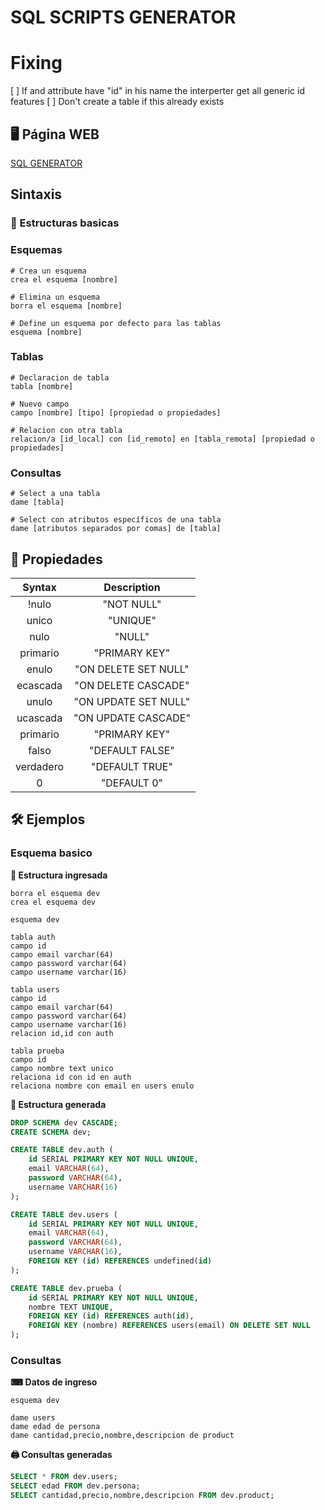 # SQL SCRIPTS GENERATOR

# Fixing

[ ] If and attribute have "id" in his name the interperter get all generic id features
[ ] Don't create a table if this already exists

## 🖥 Página WEB

[SQL GENERATOR](https://geaglts.github.io/sql-generator/)

## Sintaxis

### 🚀 Estructuras basicas

### Esquemas

```
# Crea un esquema
crea el esquema [nombre]

# Elimina un esquema
borra el esquema [nombre]

# Define un esquema por defecto para las tablas
esquema [nombre]
```

### Tablas

```
# Declaracion de tabla
tabla [nombre]

# Nuevo campo
campo [nombre] [tipo] [propiedad o propiedades]

# Relacion con otra tabla
relacion/a [id_local] con [id_remoto] en [tabla_remota] [propiedad o propiedades]
```

### Consultas

```
# Select a una tabla
dame [tabla]

# Select con atributos específicos de una tabla
dame [atributos separados por comas] de [tabla]
```

## 🧷 Propiedades

|  Syntax   |     Description      |
| :-------: | :------------------: |
|   !nulo   |      "NOT NULL"      |
|   unico   |       "UNIQUE"       |
|   nulo    |        "NULL"        |
| primario  |    "PRIMARY KEY"     |
|   enulo   | "ON DELETE SET NULL" |
| ecascada  | "ON DELETE CASCADE"  |
|   unulo   | "ON UPDATE SET NULL" |
| ucascada  | "ON UPDATE CASCADE"  |
| primario  |    "PRIMARY KEY"     |
|   falso   |   "DEFAULT FALSE"    |
| verdadero |    "DEFAULT TRUE"    |
|     0     |     "DEFAULT 0"      |

## 🛠 Ejemplos

### Esquema basico

**🍇 Estructura ingresada**

```
borra el esquema dev
crea el esquema dev

esquema dev

tabla auth
campo id
campo email varchar(64)
campo password varchar(64)
campo username varchar(16)

tabla users
campo id
campo email varchar(64)
campo password varchar(64)
campo username varchar(16)
relacion id,id con auth

tabla prueba
campo id
campo nombre text unico
relaciona id con id en auth
relaciona nombre con email en users enulo
```

**🍷 Estructura generada**

```sql
DROP SCHEMA dev CASCADE;
CREATE SCHEMA dev;

CREATE TABLE dev.auth (
    id SERIAL PRIMARY KEY NOT NULL UNIQUE,
    email VARCHAR(64),
    password VARCHAR(64),
    username VARCHAR(16)
);

CREATE TABLE dev.users (
    id SERIAL PRIMARY KEY NOT NULL UNIQUE,
    email VARCHAR(64),
    password VARCHAR(64),
    username VARCHAR(16),
    FOREIGN KEY (id) REFERENCES undefined(id)
);

CREATE TABLE dev.prueba (
    id SERIAL PRIMARY KEY NOT NULL UNIQUE,
    nombre TEXT UNIQUE,
    FOREIGN KEY (id) REFERENCES auth(id),
    FOREIGN KEY (nombre) REFERENCES users(email) ON DELETE SET NULL
);
```

### Consultas

**⌨ Datos de ingreso**

```
esquema dev

dame users
dame edad de persona
dame cantidad,precio,nombre,descripcion de product
```

**🖨 Consultas generadas**

```sql
SELECT * FROM dev.users;
SELECT edad FROM dev.persona;
SELECT cantidad,precio,nombre,descripcion FROM dev.product;
```
